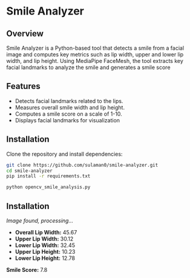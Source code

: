 # Smile Analyzer  

## Overview  
Smile Analyzer is a Python-based tool that detects a smile from a facial image and computes key metrics such as lip width, upper and lower lip width, and lip height. Using MediaPipe FaceMesh, the tool extracts key facial landmarks to analyze the smile and generates a smile score

## Features  
- Detects facial landmarks related to the lips.
- Measures overall smile width and lip height.  
- Computes a smile score on a scale of 1-10.  
- Displays facial landmarks for visualization

## Installation  

Clone the repository and install dependencies:  

```bash
git clone https://github.com/sulaman0/smile-analyzer.git  
cd smile-analyzer  
pip install -r requirements.txt 

python opencv_smile_analysis.py
```

## Installation 

_Image found, processing..._

- **Overall Lip Width:** 45.67
- **Upper Lip Width:** 30.12
- **Lower Lip Width:** 32.45
- **Upper Lip Height:** 10.23
- **Lower Lip Height:** 12.78

**Smile Score:** 7.8
